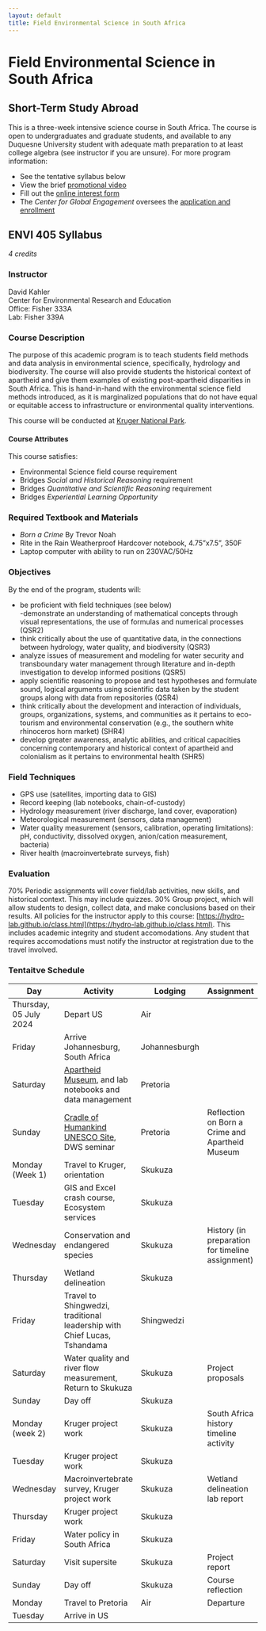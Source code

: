 ```yaml
---
layout: default
title: Field Environmental Science in South Africa
---
```

# Field Environmental Science in South Africa  
## Short-Term Study Abroad  
This is a three-week intensive science course in South Africa.  The course is open to undergraduates and graduate students, and available to any Duquesne University student with adequate math preparation to at least college algebra (see instructor if you are unsure).  For more program information:  
- See the tentative syllabus below  
- View the brief [promotional video](https://youtu.be/NRmEIAZAKEw)  
- Fill out the [online interest form](https://forms.gle/rgA7QWKETBzRxavy6)  
- The *Center for Global Engagement* oversees the [application and enrollment](https://www.duq.edu/academics/study-abroad)  

## ENVI 405 Syllabus  
*4 credits*  
### Instructor  
David Kahler  
Center for Environmental Research and Education  
Office: Fisher 333A  
Lab: Fisher 339A  

### Course Description
The purpose of this academic program is to teach students field methods and data analysis in environmental science, specifically, hydrology and biodiversity.  The course will also provide students the historical context of apartheid and give them examples of existing post-apartheid disparities in South Africa.  This is hand-in-hand with the environmental science field methods introduced, as it is marginalized populations that do not have equal or equitable access to infrastructure or environmental quality interventions.  

This course will be conducted at [Kruger National Park](https://tropicalstudies.org/portfolio/skukuza-research-station/).  

#### Course Attributes  
This course satisfies:  
- Environmental Science field course requirement  
- Bridges *Social and Historical Reasoning* requirement
- Bridges *Quantitative and Scientific Reasoning* requirement
- Bridges *Experiential Learning Opportunity*  

### Required Textbook and Materials  
- *Born a Crime* By Trevor Noah  
- Rite in the Rain Weatherproof Hardcover notebook, 4.75”x7.5”, 350F  
- Laptop computer with ability to run on 230VAC/50Hz  

### Objectives  
By the end of the program, students will:
- be proficient with field techniques (see below)  
-demonstrate an understanding of mathematical concepts through visual representations, the use of formulas and numerical processes (QSR2)  
-	think critically about the use of quantitative data, in the connections between hydrology, water quality, and biodiversity (QSR3)  
-	analyze issues of measurement and modeling for water security and transboundary water management through literature and in-depth investigation to develop informed positions (QSR5)  
-	apply scientific reasoning to propose and test hypotheses and formulate sound, logical arguments using scientific data taken by the student groups along with data from repositories (QSR4)  
-	think critically about the development and interaction of individuals, groups, organizations, systems, and communities as it pertains to eco-tourism and environmental conservation (e.g., the southern white rhinoceros horn market) (SHR4)  
-	develop greater awareness, analytic abilities, and critical capacities concerning contemporary and historical context of apartheid and colonialism as it pertains to environmental health (SHR5)  

### Field Techniques  
- GPS use (satellites, importing data to GIS)  
- Record keeping (lab notebooks, chain-of-custody)  
- Hydrology measurement (river discharge, land cover, evaporation)  
- Meteorological measurement (sensors, data management)  
- Water quality measurement (sensors, calibration, operating limitations): pH, conductivity, dissolved oxygen, anion/cation measurement, bacteria)  
- River health (macroinvertebrate surveys, fish)  

### Evaluation  
70% Periodic assignments will cover field/lab activities, new skills, and historical context.  This may include quizzes.
30% Group project, which will allow students to design, collect data, and make conclusions based on their results.
All policies for the instructor apply to this course: [https://hydro-lab.github.io/class.html](https://hydro-lab.github.io/class.html).  This includes academic integrity and student accomodations.  Any student that requires accomodations must notify the instructor at registration due to the travel involved.  

### Tentaitve Schedule  
|Day	                  |Activity                                                |Lodging       |Assignment |  
|-----------------------|--------------------------------------------------------|--------------|-----------|  
|Thursday, 05 July 2024	|Depart US                                               |Air	          |           |  
|Friday	                |Arrive Johannesburg, South Africa                       |Johannesburgh |           |  
|Saturday	              |[Apartheid Museum](https://www.apartheidmuseum.org/), and lab notebooks and data management                |Pretoria |           |  
|Sunday                 |[Cradle of Humankind UNESCO Site](https://www.maropeng.co.za/content/page/sterkfontein-caves), DWS seminar |Pretoria |Reflection on Born a Crime and Apartheid Museum |  
|Monday (Week 1)        |Travel to Kruger, orientation                                            |Skukuza       |                                                |  
|Tuesday                |GIS and Excel crash course, Ecosystem services                           |Skukuza       |                                                |  
|Wednesday              |Conservation and endangered species                                      |Skukuza       |History (in preparation for timeline assignment)|  
|Thursday               |Wetland delineation	                                                    |Skukuza	     |                                                |  
|Friday                 |Travel to Shingwedzi, traditional leadership with Chief Lucas, Tshandama |Shingwedzi    |                                                |  
|Saturday               |Water quality and river flow measurement, Return to Skukuza              |Skukuza       |Project proposals                               |  
|Sunday                 |Day off                                                                  |Skukuza	     |                                                |  
|Monday (week 2)        |Kruger project work                                                      |Skukuza       |South Africa history timeline activity          |  
|Tuesday                |Kruger project work                                                      |Skukuza       |                                                |  
|Wednesday              |Macroinvertebrate survey, Kruger project work                            |Skukuza       |Wetland delineation lab report                  |  
|Thursday	              |Kruger project work                                                      |Skukuza       |                                                |  
|Friday                 |Water policy in South Africa	                                            |Skukuza       |                                                |  
|Saturday	              |Visit supersite                                                          |Skukuza       |Project report                                  |  
|Sunday	                |Day off                                                                  |Skukuza       |Course reflection                               |  
|Monday                 |Travel to Pretoria                                                       |Air           |Departure                                       |  
|Tuesday                |Arrive in US		                                                          |              |                                                |  


